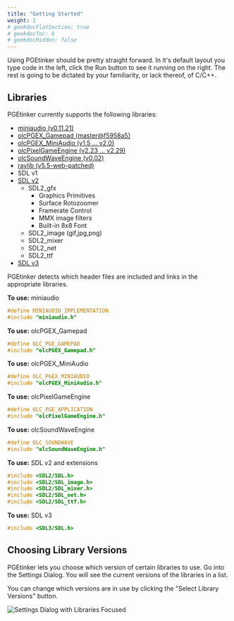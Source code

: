 ```yaml
---
title: "Getting Started"
weight: 1
# geekdocFlatSection: true
# geekdocToc: 6
# geekdocHidden: false
---
```


Using PGEtinker should be pretty straight forward. In it's default
layout you type code in the left, click the Run button to see it
running on the right. The rest is going to be dictated by your familiarity,
or lack thereof, of C/C++.

## Libraries

PGEtinker currently supports the following libraries:

- [miniaudio (v0.11.21)](https://miniaud.io/docs/manual/index.html)
- [olcPGEX_Gamepad (master@f5958a5)](https://github.com/gorbit99/olcPGEX_Gamepad)
- [olcPGEX_MiniAudio (v1.5 ... v2.0)](https://github.com/Moros1138/olcPGEX_MiniAudio)
- [olcPixelGameEngine (v2.23 ... v2.29)](https://github.com/OneLoneCoder/olcPixelGameEngine)
- [olcSoundWaveEngine (v0.02)](https://github.com/OneLoneCoder/olcSoundWaveEngine)
- [raylib (v5.5-web-patched)](https://www.raylib.com/)
- SDL v1
- [SDL v2](https://wiki.libsdl.org/SDL2/FrontPage)
    - SDL2_gfx
        - Graphics Primitives
        - Surface Rotozoomer
        - Framerate Control
        - MMX image filters
        - Built-in 8x8 Font
    - SDL2_image (gif,jpg,png)
    - SDL2_mixer
    - SDL2_net
    - SDL2_ttf
- [SDL v3](https://wiki.libsdl.org/SDL3/FrontPage)

PGEtinker detects which header files are included and links in the appropriate
libraries.

**To use:** miniaudio
```cpp
#define MINIAUDIO_IMPLEMENTATION
#include "miniaudio.h"
```

**To use:** olcPGEX_Gamepad
```cpp
#define OLC_PGE_GAMEPAD
#include "olcPGEX_Gamepad.h"
```

**To use:** olcPGEX_MiniAudio
```cpp
#define OLC_PGEX_MINIAUDIO
#include "olcPGEX_MiniAudio.h"
```

**To use:** olcPixelGameEngine
```cpp
#define OLC_PGE_APPLICATION
#include "olcPixelGameEngine.h"
```

**To use:** olcSoundWaveEngine
```cpp
#define OLC_SOUNDWAVE
#include "olcSoundWaveEngine.h"
```

**To use:** SDL v2 and extensions
```cpp
#include <SDL2/SDL.h>
#include <SDL2/SDL_image.h>
#include <SDL2/SDL_mixer.h>
#include <SDL2/SDL_net.h>
#include <SDL2/SDL_ttf.h>
```

**To use:** SDL v3
```cpp
#include <SDL3/SDL.h>
```

## Choosing Library Versions

PGEtinker lets you choose which version of certain libraries
to use. Go into the Settings Dialog. You will see the current
versions of the libraries in a list.

You can change which versions are in use by clicking the "Select
Library Versions" button.

![Settings Dialog with Libraries Focused](/images/settings-dialog-libraries.png)
